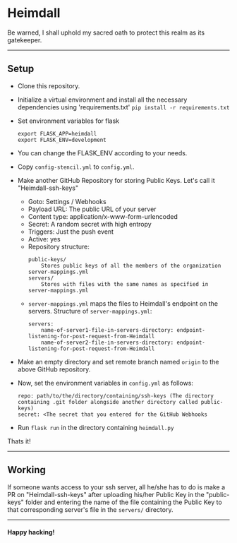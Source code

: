 # Heimdall

Be warned, I shall uphold my sacred oath to protect this realm as its gatekeeper.

---

## Setup

- Clone this repository.
- Initialize a virtual environment and install all the necessary dependencies using 'requirements.txt'
	``` pip install -r requirements.txt ```

- Set environment variables for flask
	```
	export FLASK_APP=heimdall
	export FLASK_ENV=development
	```

- You can change the FLASK_ENV according to your needs.
- Copy ```config-stencil.yml``` to ```config.yml```.


- Make another GitHub Repository for storing Public Keys. Let's call it "Heimdall-ssh-keys"
	- Goto: Settings / Webhooks
	- Payload URL: The public URL of your server
	- Content type: application/x-www-form-urlencoded
	- Secret: A random secret with high entropy
	- Triggers: Just the push event
	- Active: yes
	- Repository structure:
		```
		public-keys/
			Stores public keys of all the members of the organization
		server-mappings.yml
		servers/
			Stores with files with the same names as specified in server-mappings.yml
		```
	- ```server-mappings.yml``` maps the files to Heimdall's endpoint on the servers. Structure of ```server-mappings.yml```:
		```
		servers:
			name-of-server1-file-in-servers-directory: endpoint-listening-for-post-request-from-Heimdall
			name-of-server2-file-in-servers-directory: endpoint-listening-for-post-request-from-Heimdall
		```

- Make an empty directory and set remote branch named ```origin``` to the above GitHub repository.

- Now, set the environment variables in ```config.yml``` as follows:
	```
	repo: path/to/the/directory/containing/ssh-keys (The directory containing .git folder alongside another directory called public-keys)
	secret: <The secret that you entered for the GitHub Webhooks
	```

- Run ```flask run``` in the directory containing ```heimdall.py```

Thats it!

---

## Working

If someone wants access to your ssh server, all he/she has to do is make a PR on "Heimdall-ssh-keys" after uploading his/her Public Key in the "public-keys" folder and entering the name of the file containing the Public Key to that corresponding server's file in the ```servers/``` directory.

---
#### Happy hacking!
